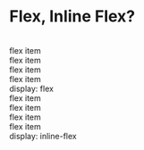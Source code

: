 # Flex, Inline Flex?

<br>

<div class="border-1 border-dashed border-red border-2">
    <div class="flex bg-green-100 p-4 h-30 gap-3 self-center">
        <div class="flex-item">flex item</div>
        <div class="flex-item">flex item</div>
        <div class="flex-item">flex item</div>
        <div class="flex-item">flex item</div>
    </div>
</div>
<div class="text-center text-gray-500">display: flex</div>

<div class="border-1 border-dashed border-red border-2 mt-8">
    <div class="inline-flex bg-green-100 p-4 h-30 gap-3 self-center">
        <div class="flex-item">flex item</div>
        <div class="flex-item">flex item</div>
        <div class="flex-item">flex item</div>
        <div class="flex-item">flex item</div>
    </div>
</div>
<div class="text-center text-gray-500">display: inline-flex</div>

<style>
    .flex-item {
        @apply bg-white
            p-2
            flex-1;
    }
</style>